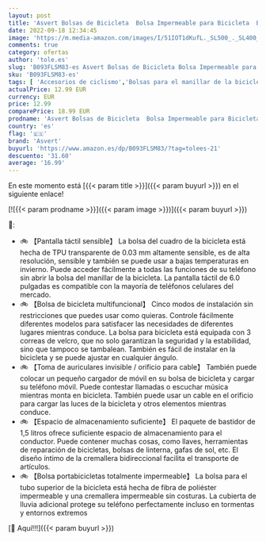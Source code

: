 ```yaml
---
layout: post
title: 'Asvert Bolsas de Bicicleta  Bolsa Impermeable para Bicicleta  Bolsa Táctil de Tubo Superior Delantero con Orificio para Auriculares para Teléfono Inteligente por Debajo  Negro A '
date: 2022-09-18 12:34:45
image: 'https://m.media-amazon.com/images/I/51IOT1dKufL._SL500_._SL400_.jpg'
comments: true
category: ofertas
author: 'tole.es'
slug: 'B093FLSM83-es Asvert Bolsas de Bicicleta Bolsa Impermeable para...'
sku: 'B093FLSM83-es'
tags: [ 'Accesorios de ciclismo','Bolsas para el manillar de la bicicleta','Bolsas, mochilas y alforjas de ciclismo','Ciclismo','Deportes y aire libre','Ropa y equipo para deportes','asvert','bicicleta','🇪🇸', ]
actualPrice: 12.99 EUR
currency: EUR
price: 12.99
comparePrice: 18.99 EUR
prodname: 'Asvert Bolsas de Bicicleta  Bolsa Impermeable para Bicicleta  Bolsa Táctil de Tubo Superior Delantero con Orificio para Auriculares para Teléfono Inteligente por Debajo  Negro A '
country: 'es'
flag: '🇪🇸'
brand: 'Asvert'
buyurl: 'https://www.amazon.es/dp/B093FLSM83/?tag=tolees-21'
descuento: '31.60'
average: '16.99'
---
```


En este momento está [{{< param title >}}]({{< param buyurl >}}) en el siguiente enlace!

[![{{< param prodname >}}]({{< param image >}})]({{< param buyurl >}})

🔎:

- 🚲 【Pantalla táctil sensible】 La bolsa del cuadro de la bicicleta está hecha de TPU transparente de 0.03 mm altamente sensible, es de alta resolución, sensible y también se puede usar a bajas temperaturas en invierno. Puede acceder fácilmente a todas las funciones de su teléfono sin abrir la bolsa del manillar de la bicicleta. La pantalla táctil de 6.0 pulgadas es compatible con la mayoría de teléfonos celulares del mercado.
- 🚲 【Bolsa de bicicleta multifuncional】 Cinco modos de instalación sin restricciones que puedes usar como quieras. Controle fácilmente diferentes modelos para satisfacer las necesidades de diferentes lugares mientras conduce. La bolsa para bicicleta está equipada con 3 correas de velcro, que no solo garantizan la seguridad y la estabilidad, sino que tampoco se tambalean. También es fácil de instalar en la bicicleta y se puede ajustar en cualquier ángulo.
- 🚲 【Toma de auriculares invisible / orificio para cable】 También puede colocar un pequeño cargador de móvil en su bolsa de bicicleta y cargar su teléfono móvil. Puede contestar llamadas o escuchar música mientras monta en bicicleta. También puede usar un cable en el orificio para cargar las luces de la bicicleta y otros elementos mientras conduce.
- 🚲 【Espacio de almacenamiento suficiente】 El paquete de bastidor de 1,5 litros ofrece suficiente espacio de almacenamiento para el conductor. Puede contener muchas cosas, como llaves, herramientas de reparación de bicicletas, bolsas de linterna, gafas de sol, etc. El diseño íntimo de la cremallera bidireccional facilita el transporte de artículos.
- 🚲 【Bolsa portabicicletas totalmente impermeable】 La bolsa para el tubo superior de la bicicleta está hecha de fibra de poliéster impermeable y una cremallera impermeable sin costuras. La cubierta de lluvia adicional protege su teléfono perfectamente incluso en tormentas y entornos extremos

[🛒 Aquí!!!]({{< param buyurl >}})
